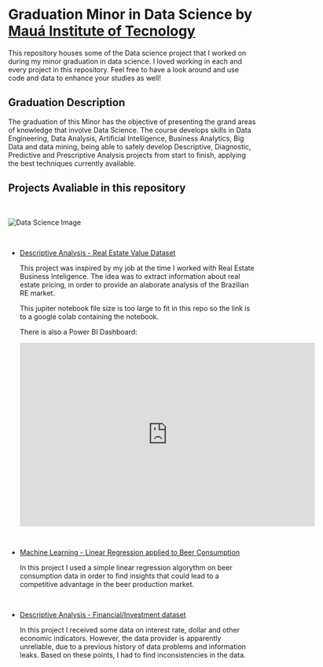 # Graduation Minor in Data Science by [Mauá Institute of Tecnology](https://maua.br/)

This repository houses some of the Data science project that I worked on during my minor graduation in data science. I loved working in each and every project in this repository. Feel free to have a look around and use code and data to enhance your studies as well!

## Graduation Description

The graduation of this Minor has the objective of presenting the grand areas of knowledge that involve Data Science. The course develops skills in Data Engineering, Data Analysis, Artificial Intelligence, Business Analytics, Big Data and data mining, being able to safely develop Descriptive, Diagnostic, Predictive and Prescriptive Analysis projects from start to finish, applying the best techniques currently available.

## Projects Avaliable in this repository
<br/>

![Data Science Image](
https://images.unsplash.com/photo-1599658880436-c61792e70672?ixlib=rb-1.2.1&ixid=MnwxMjA3fDB8MHxwaG90by1wYWdlfHx8fGVufDB8fHx8&auto=format&fit=crop&w=1170&q=80)




<br/>

- [Descriptive Analysis - Real Estate Value Dataset](https://colab.research.google.com/drive/1qHs-VQrN_ZdBRu3FyAaWBzrejMSw4k3Z?usp=sharing)
  
    This project was inspired by my job at the time I worked with Real Estate Business Inteligence. The idea was to extract information about real estate pricing, in order to provide an alaborate analysis of the Brazilian RE market. 
    
    This jupiter notebook file size is too large to fit in this repo so the link is to a google colab containing the notebook.
    
    There is also a Power BI Dashboard:

    <iframe width="600" height="373.5" src="https://app.powerbi.com/view?r=eyJrIjoiMTA4OGY2ZDUtNDc0MC00MGIzLThlZmItMWZkNWRiYmVjN2VjIiwidCI6IjM2ZGE0NWYxLWRkMmMtNGQxZi1hZjEzLTVhYmU0NmI5OTkyMSIsImMiOjh9" frameborder="0" allowFullScreen="true"></iframe>

<br/>

- [Machine Learning - Linear Regression applied to Beer Consumption](Jupiter_Notebooks/MachineLearning_DadosCerveja.ipynb)
  
    In this project I used a simple linear regression algorythm on beer consumption data in order to find insights that could lead to a competitive advantage in the beer production market.

<br/>

- [Descriptive Analysis - Financial/Investment dataset](Jupiter_Notebooks/Atividade_Dados_Investimento.ipynb)
  
    In this project I received some data on interest rate, dollar and other economic indicators. However, the data provider is apparently unreliable, due to a previous history of data problems and information leaks. Based on these points, I had to find inconsistencies in the data.